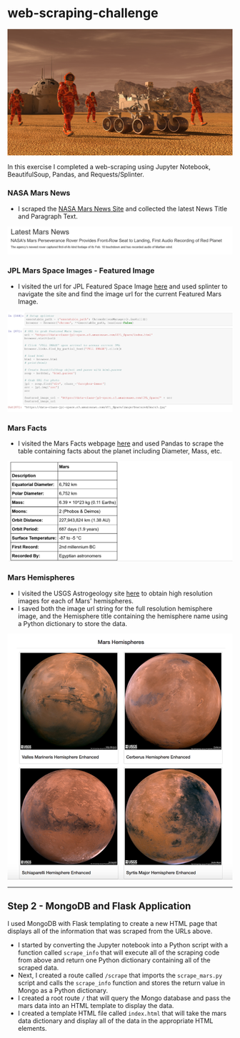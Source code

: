 # web-scraping-challenge

![mars photo](Images/mars.png)

In this exercise I completed a web-scraping using Jupyter Notebook, BeautifulSoup, Pandas, and Requests/Splinter.

### NASA Mars News

- I scraped the [NASA Mars News Site](https://mars.nasa.gov/news/) and collected the latest News Title and Paragraph Text. 

![news](Images/news.png)

### JPL Mars Space Images - Featured Image

- I visited the url for JPL Featured Space Image [here](https://data-class-jpl-space.s3.amazonaws.com/JPL_Space/index.html) and used splinter to navigate the site and find the image url for the  current Featured Mars Image.

![splinter](Images/splinter.png)

### Mars Facts

- I visited the Mars Facts webpage [here](https://space-facts.com/mars/) and used Pandas to scrape the table containing facts about the planet including Diameter, Mass, etc.

![mars facts](Images/marsfacts.png)

### Mars Hemispheres

- I visited the USGS Astrogeology site [here](https://astrogeology.usgs.gov/search/results?q=hemisphere+enhanced&k1=target&v1=Mars) to obtain high resolution images for each of Mars' hemispheres.
- I saved both the image url string for the full resolution hemisphere  image, and the Hemisphere title containing the hemisphere name using a Python dictionary to store the data.

![quad](Images/quad.png)

------

## 

## Step 2 - MongoDB and Flask Application

I used MongoDB with Flask templating to create a new HTML page that  displays all of the information that was scraped from the URLs above.

- I started by converting the Jupyter notebook into a Python script with a function called `scrape_info` that will execute all of the scraping code from above and return one Python dictionary containing all of the scraped data.
- Next, I created a route called `/scrape` that imports the `scrape_mars.py` script and calls the `scrape_info` function and stores the return value in Mongo as a Python dictionary.
- I created a root route `/` that will query the Mongo database and pass the mars data into an HTML template to display the data.
- I created a template HTML file called `index.html` that will  take the mars data dictionary and display all of the data in the  appropriate HTML elements. 